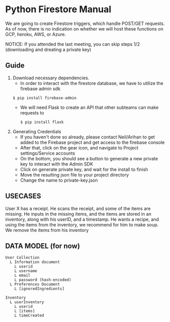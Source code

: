 # Python Firestore Manual

We are going to create Firestore triggers, which handle POST/GET requests. As of now, there is no indication on whether we will host these functions on GCP, heroku, AWS, or Azure.

NOTICE: If you attended the last meeting, you can skip steps 1/2 (downloading and dreating a private key)
## Guide
 1. Download necessary dependencies.
    - In order to interact with the firestore database, we have to utilize the firebase admin sdk
    ```console
    $ pip install firebase-admin
    ```
    - We will need Flask to create an API that other subteams can make requests to
        ```console
        $ pip install flask
        ```
2. Generating Credentials 
    - If you haven't done so already, please contact Neil/Arihan to get added to the Firebase project and get access to the firebase console
    - After that, click on the gear icon, and navigate to Project settings/Service accounts
    - On the bottom, you should see a button to generate a new private key to interact with the Admin SDK
    - Click on generate private key, and wait for the install to finish
    - Move the resulting json file to your project directory
    - Change the name to private-key.json




USECASES
-----------

User X has a receipt. He scans the receipt, and some of the items are missing. He inputs in the missing items, and the items are 
stored in an inventory, along with his userID, and a timestamp. He wants a recipe, and using the items from the inventory, we recommend for him to make soup. We remove the items from his inventory


DATA MODEL (for now)
----------
```
User Collection
  L Information document
    L userid
    L username
    L email
    L password (hash-encoded)
  L Preferences Document
    L [ignoredIngredients]

Inventory
  L userInventory
    L userid
    L [items]
    L timeCreated

```
